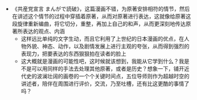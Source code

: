 - 《共産党宣言 まんがで読破》，这篇漫画不错，为原著安排相符的情节，然后在讲述这个情节的过程中穿插着原著，从而对原著进行表达，这就像给原著这段旋律重新编曲，将它切分，重整，再加上自己的和声，从而更深刻地传达原著所表达的观点、内涵
	- 这样远比单纯的文字生动，而且它利用了上世纪的日本漫画的优点，在人物外貌、神态、动作，以及剧情发展上进行主观的夸张，从而得到强烈的表现力，把要表达的东西狠狠拍在读者的脸上
	- 这大概就是漫画的可能性吧，这时候就该想到，我能从它学到什么？我是不是可以用同样的手法去处理其他原著，或者是历史？想象一下，铺开近代史的波澜壮阔的画卷的一个个关键时间点，五位导师则作为超越时空的讲述者，陪伴在周围进行评价，交流，乃至吐槽，还有比这更酷的事情了吗？
